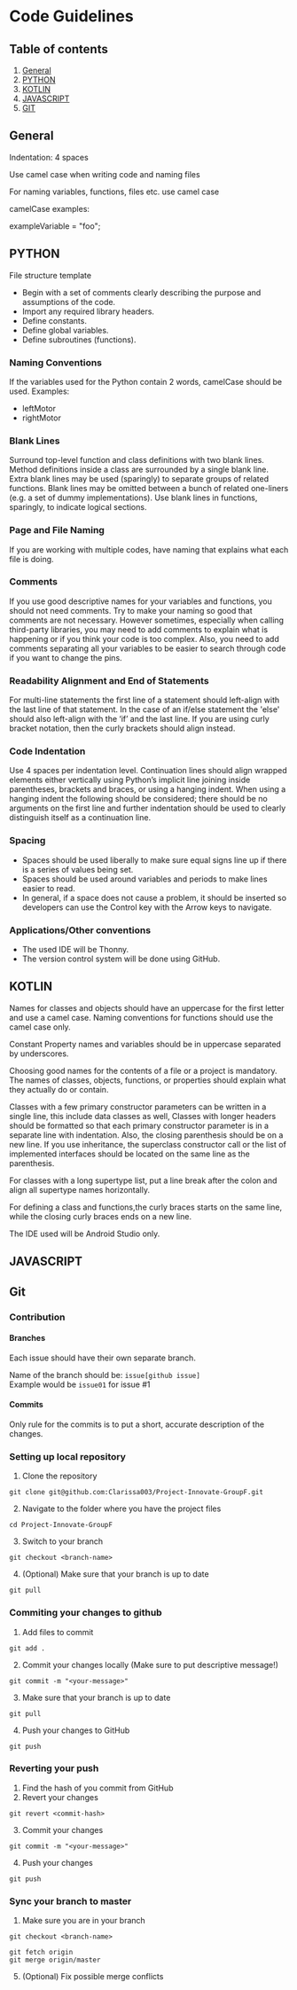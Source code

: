 # Code Guidelines

## Table of contents
1. [General](GUIDELINES.md#general)
2. [PYTHON](GUIDELINES.md#python)
3. [KOTLIN](GUIDELINES.md#kotlin)
4. [JAVASCRIPT](GUIDELINES.md#javascript)
5. [GIT](GUIDELINES.md#git)

## General
Indentation: 4 spaces

Use camel case when writing code and naming files

For naming variables, functions, files etc. use camel case

camelCase examples:

exampleVariable = "foo";

## PYTHON
File structure template
-	Begin with a set of comments clearly describing the purpose and assumptions of the code.
-	Import any required library headers.
-	Define constants.
-	Define global variables.
-	Define subroutines (functions).

### Naming Conventions
If the variables used for the Python contain 2 words, camelCase should be used. 
Examples:
-	leftMotor
-	rightMotor

### Blank Lines
Surround top-level function and class definitions with two blank lines. Method definitions inside a class are surrounded by a single blank line. Extra blank lines may be used (sparingly) to separate groups of related functions. Blank lines may be omitted between a bunch of related one-liners (e.g. a set of dummy implementations). Use blank lines in functions, sparingly, to indicate logical sections.

### Page and File Naming
If you are working with multiple codes, have naming that explains what each file is doing.

### Comments 
If you use good descriptive names for your variables and functions, you should not need comments. Try to make your naming so good that comments are not necessary. However sometimes, especially when calling third-party libraries, you may need to add comments to explain what is happening or if you think your code is too complex. Also, you need to add comments separating all your variables to be easier to search through code if you want to change the pins.

### Readability Alignment and End of Statements
For multi-line statements the first line of a statement should left-align with the last line of that statement. In the case of an if/else statement the 'else' should also left-align with the ‘if’ and the last line. If you are using curly bracket notation, then the curly brackets should align instead.

### Code Indentation
Use 4 spaces per indentation level. Continuation lines should align wrapped elements either vertically using Python’s implicit line joining inside parentheses, brackets and braces, or using a hanging indent. When using a hanging indent the following should be considered; there should be no arguments on the first line and further indentation should be used to clearly distinguish itself as a continuation line.

### Spacing
- Spaces should be used liberally to make sure equal signs line up if there is a series of values being set.
-	Spaces should be used around variables and periods to make lines easier to read.
-	In general, if a space does not cause a problem, it should be inserted so developers can use the Control key with the Arrow keys to navigate.

### Applications/Other conventions
-	The used IDE will be Thonny.
-	The version control system will be done using GitHub.

## KOTLIN
Names for classes and objects should have an uppercase for the first letter and use a camel case. Naming conventions for functions should use the camel case only.

Constant Property names and variables should be in uppercase separated by underscores.

Choosing good names for the contents of a file or a project is mandatory. The names of classes, objects, functions, or properties should explain what they actually do or contain.

Classes with a few primary constructor parameters can be written in a single line, this include data classes as well, Classes with longer headers should be formatted so that each primary constructor parameter is in a separate line with indentation. Also, the closing parenthesis should be on a new line. If you use inheritance, the superclass constructor call or the list of implemented interfaces should be located on the same line as the parenthesis.

For classes with a long supertype list, put a line break after the colon and align all supertype names horizontally.

For defining a class and functions,the curly braces starts on the same line, while the closing curly braces ends on a new line.

The IDE used will be Android Studio only.

## JAVASCRIPT

## Git
### Contribution
#### Branches
Each issue should have their own separate branch. 
  
Name of the branch should be: ```issue[github issue]```  
Example would be ```issue01``` for issue #1  

#### Commits
Only rule for the commits is to put a short, accurate description of the changes.


### Setting up local repository
1. Clone the repository
```
git clone git@github.com:Clarissa003/Project-Innovate-GroupF.git
```
2. Navigate to the folder where you have the project files
```
cd Project-Innovate-GroupF
```
3. Switch to your branch
```
git checkout <branch-name>
```
4. (Optional) Make sure that your branch is up to date
```
git pull
```

### Commiting your changes to github
1. Add files to commit
```
git add .
```
2. Commit your changes locally (Make sure to put descriptive message!)
```
git commit -m "<your-message>"
```
3. Make sure that your branch is up to date
```
git pull
```
4. Push your changes to GitHub
```
git push
```

### Reverting your push
1. Find the hash of you commit from GitHub
2. Revert your changes
```
git revert <commit-hash>
```
3. Commit your changes
```
git commit -m "<your-message>"
```
4. Push your changes
```
git push
```

### Sync your branch to master
1. Make sure you are in your branch
```
git checkout <branch-name>
```
```
git fetch origin
git merge origin/master
```
5. (Optional) Fix possible merge conflicts
